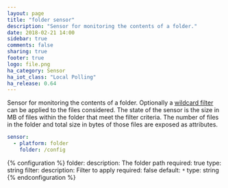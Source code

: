 ```yaml
---
layout: page
title: "folder sensor"
description: "Sensor for monitoring the contents of a folder."
date: 2018-02-21 14:00
sidebar: true
comments: false
sharing: true
footer: true
logo: file.png
ha_category: Sensor
ha_iot_class: "Local Polling"
ha_release: 0.64
---
```


Sensor for monitoring the contents of a folder. Optionally a [wildcard filter]((http://tldp.org/LDP/GNU-Linux-Tools-Summary/html/x11655.htm)) can be applied to the files considered. The state of the sensor is the size in MB of files within the folder that meet the filter criteria. The number of files in the folder and total size in bytes of those files are exposed as attributes.

```yaml
sensor:
  - platform: folder
    folder: /config
```

{% configuration %}
folder:
  description: The folder path
  required: true
  type: string
filter:
  description: Filter to apply
  required: false
  default: `*`
  type: string
{% endconfiguration %}
